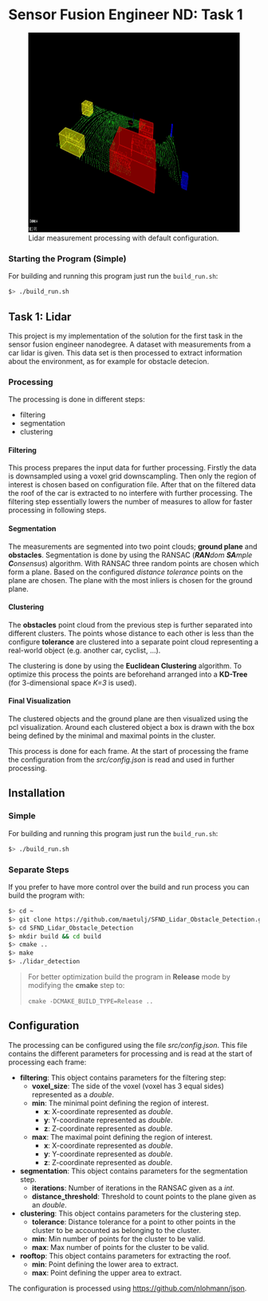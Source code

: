 # Sensor Fusion Engineer ND: Task 1

<figure class="image">
	<img src="media/preview.gif" width="1200" height="400" />
	<figcaption>Lidar measurement processing with default configuration.</figcaption>
</figure>

### Starting the Program (Simple)
For building and running this program just run the `build_run.sh`:
```bash
$> ./build_run.sh
```

## Task 1: Lidar
This project is my implementation of the solution for the first task in the sensor fusion engineer nanodegree. A dataset with measurements from a car lidar is given. This data set is then processed to extract information about the environment, as for example for obstacle detecion.

### Processing
The processing is done in different steps:
- filtering
- segmentation
- clustering

#### Filtering
This process prepares the input data for further processing. Firstly the data is downsampled using a voxel grid downscampling. Then only the region of interest is chosen based on configuration file. After that on the filtered data the roof of the car is extracted to no interfere with further processing. 
The filtering step essentially lowers the number of measures to allow for faster processing in following steps.

#### Segmentation
The measurements are segmented into two point clouds; **ground plane** and **obstacles**. 
Segmentation is done by using the RANSAC (***RAN**dom **SA**mple **C**onsensus*) algorithm. With RANSAC three random points are chosen which form a plane. Based on the configured *distance tolerance* points on the plane are chosen. The plane with the most inliers is chosen for the ground plane.

#### Clustering
The **obstacles** point cloud from the previous step is further separated into different clusters. The points whose distance to each other is less than the configure **tolerance** are clustered into a separate point cloud representing a real-world object (e.g. another car, cyclist, ...). 

The clustering is done by using the **Euclidean Clustering** algorithm. To optimize this process the points are beforehand arranged into a **KD-Tree** (for 3-dimensional space *K=3* is used).

#### Final Visualization
The clustered objects and the ground plane are then visualized using the pcl visualization. Around each clustered object a box is drawn with the box being defined by the minimal and maximal points in the cluster. 

This process is done for each frame. At the start of processing the frame the configuration from the *src/config.json* is read and used in further processing.

## Installation

### Simple
For building and running this program just run the `build_run.sh`:
```bash
$> ./build_run.sh
```

### Separate Steps 
If you prefer to have more control over the build and run process you can build 
the program with:

```bash
$> cd ~
$> git clone https://github.com/maetulj/SFND_Lidar_Obstacle_Detection.git
$> cd SFND_Lidar_Obstacle_Detection
$> mkdir build && cd build
$> cmake ..
$> make
$> ./lidar_detection
```
> For better optimization build the program in **Release** mode by modifying the **cmake** step to:
>
> `cmake -DCMAKE_BUILD_TYPE=Release ..`

## Configuration
The processing can be configured using the file *src/config.json*. This file contains the different parameters for processing and is read at the start of processing each frame:
- **filtering**: This object contains parameters for the filtering step:
	- **voxel_size**: The side of the voxel (voxel has 3 equal sides) represented as a *double*.
	- **min**: The minimal point defining the region of interest.
		- **x**: X-coordinate represented as *double*.
		- **y**: Y-coordinate represented as *double*.
		- **z**: Z-coordinate represented as *double*.
	- **max**: The maximal point defining the region of interest.
		- **x**: X-coordinate represented as *double*.
		- **y**: Y-coordinate represented as *double*.
		- **z**: Z-coordinate represented as *double*.
- **segmentation**: This object contains parameters for the segmentation step.
	- **iterations**: Number of iterations in the RANSAC given as a *int*. 
	- **distance_threshold**: Threshold to count points to the plane given as an *double*.
- **clustering**: This object contains parameters for the clustering step.
	- **tolerance**: Distance tolerance for a point to other points in the cluster to be accounted as belonging to the cluster.
	- **min**: Min number of points for the cluster to be valid.
	- **max**: Max number of points for the cluster to be valid.
- **rooftop**: This object contains parameters for extracting the roof.
    - **min**: Point defining the lower area to extract.
    - **max**: Point defining the upper area to extract.

The configuration is processed using https://github.com/nlohmann/json.